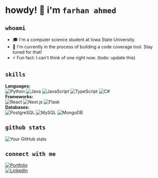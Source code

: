 # howdy! 👋 i'm `farhan ahmed`

## `whoami`
- 🎓 I'm a computer science student at Iowa State University.
- 🌱 I'm currently in the process of building a code coverage tool. Stay tuned for that!
- ⚡ Fun fact: I can't think of one right now. (todo: update this)

## `skills`

**Languages:**  
![Python](https://img.shields.io/badge/-Python-3776AB?style=flat-rounded&logo=python&logoColor=white) ![Java](https://img.shields.io/badge/-Java-007396?style=flat-rounded&logo=java&logoColor=white) ![JavaScript](https://img.shields.io/badge/-JavaScript-F7DF1E?style=flat-rounded&logo=javascript&logoColor=black) ![TypeScript](https://img.shields.io/badge/-TypeScript-3178C6?style=flat-rounded&logo=typescript&logoColor=white) ![C#](https://img.shields.io/badge/-C%23-239120?style=flat-rounded&logo=c-sharp&logoColor=white)  
**Frameworks:**  
![React](https://img.shields.io/badge/-React-61DAFB?style=flat-rounded&logo=react&logoColor=black) ![Next.js](https://img.shields.io/badge/-Next.js-000000?style=flat-rounded&logo=next.js&logoColor=white) ![Flask](https://img.shields.io/badge/-Flask-000000?style=flat-rounded&logo=flask&logoColor=white)  
**Databases:**  
![PostgreSQL](https://img.shields.io/badge/-PostgreSQL-336791?style=flat-rounded&logo=postgresql&logoColor=white) ![MySQL](https://img.shields.io/badge/-MySQL-4479A1?style=flat-rounded&logo=mysql&logoColor=white) ![MongoDB](https://img.shields.io/badge/-MongoDB-47A248?style=flat-rounded&logo=mongodb&logoColor=white)

## `github stats`
![Your GitHub stats](https://github-readme-stats.vercel.app/api?username=farhan-ahmed1&show_icons=true&theme=dark&cache_seconds=1800)

## `connect with me`
[![Portfolio](https://img.shields.io/badge/-Portfolio-000000?style=flat-rounded&logo=react&logoColor=white)](https://farhan-ahmed.com/)  
[![LinkedIn](https://img.shields.io/badge/-LinkedIn-0077B5?style=flat-rounded&logo=linkedin&logoColor=white)](https://www.linkedin.com/in/farhan-m-ahmed/)